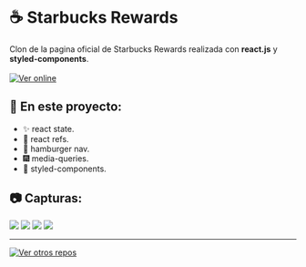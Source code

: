 # ☕ Starbucks Rewards
Clon de la pagina oficial de Starbucks Rewards realizada con **react.js** y **styled-components**.\
\
[![Ver online](https://img.shields.io/badge/-Ver%20Online-red?style=for-the-badge&logo=googlechrome&logoColor=white)](https://starbucks-rewards-clone.vercel.app)
## 📖 En este proyecto:
* ✨ react state.
* 🔔 react refs.
* 🍔 hamburger nav.
* 🎆 media-queries.
* 💅 styled-components.
## 📷 Capturas:
<img src='https://res.cloudinary.com/juanstromanilz/image/upload/v1622659230/Proyectos/StarbucksClone/desktop1_bcszth.png'></img>
<img src='https://res.cloudinary.com/juanstromanilz/image/upload/v1622659230/Proyectos/StarbucksClone/desktop3_btelnw.png'></img>
<img src='https://res.cloudinary.com/juanstromanilz/image/upload/v1622659555/Proyectos/StarbucksClone/desktop4_sbvwfm.png'></img>
<img src='https://res.cloudinary.com/juanstromanilz/image/upload/v1622659230/Proyectos/StarbucksClone/desktop2_fnkeui.png'></img>
***
[![Ver otros repos](https://img.shields.io/badge/-Ver%20otros%20repos-black?style=for-the-badge&logo=github&logoColor=white)](https://github.com/JuanStromanIlz)
